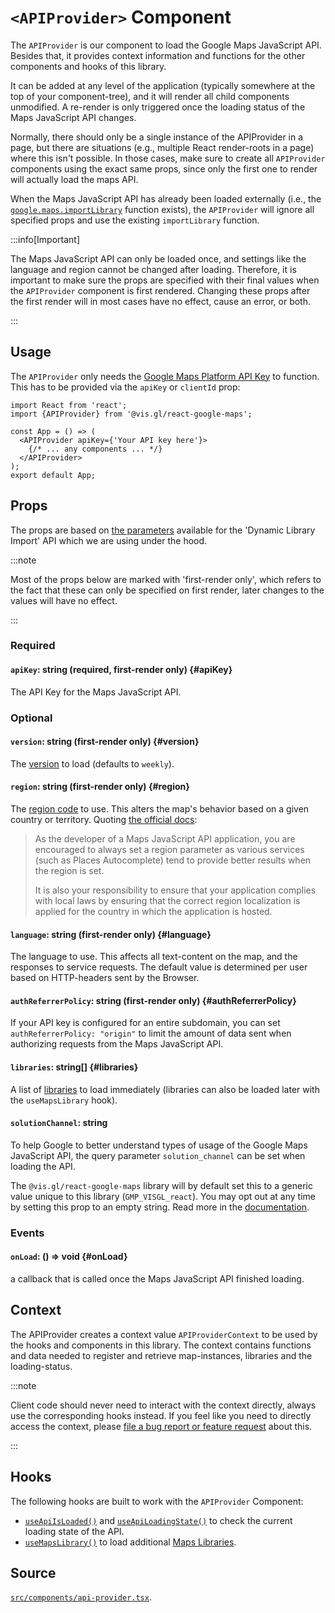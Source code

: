 # `<APIProvider>` Component

The `APIProvider` is our component to load the Google Maps JavaScript API.
Besides that, it provides context information and functions for the other
components and hooks of this library.

It can be added at any level of the application (typically somewhere
at the top of your component-tree), and it will render all child components
unmodified. A re-render is only triggered once the loading status of the
Maps JavaScript API changes.

Normally, there should only be a single instance of the APIProvider in a page,
but there are situations (e.g., multiple React render-roots in a page) where
this isn't possible. In those cases, make sure to create all `APIProvider`
components using the exact same props, since only the first one to
render will actually load the maps API.

When the Maps JavaScript API has already been loaded externally
(i.e., the [`google.maps.importLibrary`][gmp-import-library] function exists),
the
`APIProvider` will ignore all specified props and use the existing
`importLibrary` function.

:::info[Important]

The Maps JavaScript API can only be loaded once, and settings like the
language and region cannot be changed after loading. Therefore, it is
important to make sure the props are specified with their final values when
the `APIProvider` component is first rendered. Changing these props after the
first render will in most cases have no effect, cause an error, or both.

:::

## Usage

The `APIProvider` only needs the [Google Maps Platform API Key][gmp-api-keys] to function. This has to be provided via the `apiKey` or `clientId` prop:

```tsx
import React from 'react';
import {APIProvider} from '@vis.gl/react-google-maps';

const App = () => (
  <APIProvider apiKey={'Your API key here'}>
    {/* ... any components ... */}
  </APIProvider>
);
export default App;
```

## Props

The props are based on [the parameters][gmp-params] available for the
'Dynamic Library Import' API which we are using under the hood.

:::note

Most of the props below are marked with 'first-render only',
which refers to the fact that these can only be specified on
first render, later changes to the values will have no effect.

:::

### Required

#### `apiKey`: string (required, first-render only) {#apiKey}

The API Key for the Maps JavaScript API.

### Optional

#### `version`: string (first-render only) {#version}

The [version][gmp-api-version] to load (defaults to `weekly`).

#### `region`: string (first-render only) {#region}

The [region code][gmp-region] to use. This alters the map's behavior based on a
given country or territory. Quoting [the official docs][gmp-region]:

> As the developer of a Maps JavaScript API application, you are encouraged
> to always set a region parameter as various services (such as Places
> Autocomplete) tend to provide better results when the region is set.
>
> It is also your responsibility to ensure that your application complies with
> local laws by ensuring that the correct region localization is applied for the
> country in which the application is hosted.

#### `language`: string (first-render only) {#language}

The language to use.
This affects all text-content on the map, and the responses to service requests.
The default value is determined per user based on HTTP-headers sent by the Browser.

#### `authReferrerPolicy`: string (first-render only) {#authReferrerPolicy}

If your API key is configured for an entire subdomain,
you can set `authReferrerPolicy: "origin"` to limit the amount of data sent
when authorizing requests from the Maps JavaScript API.

#### `libraries`: string[] {#libraries}

A list of [libraries][gmp-libs] to load immediately
(libraries can also be loaded later with the `useMapsLibrary` hook).

#### `solutionChannel`: string

To help Google to better understand types of usage of the Google Maps 
JavaScript API, the query parameter `solution_channel` can be set when 
loading the API. 

The `@vis.gl/react-google-maps` library will by default set 
this to a generic value unique to this library (`GMP_VISGL_react`). You may 
opt out at any time by setting this prop to an empty string.
Read more in the [documentation][gmp-solutions-usage].

### Events

#### `onLoad`: () => void {#onLoad}

a callback that is called once the Maps JavaScript
API finished loading.

## Context

The APIProvider creates a context value `APIProviderContext` to be used by
the hooks and components in this library.
The context contains functions and data needed to register and retrieve
map-instances, libraries and the loading-status.

:::note

Client code should never need to interact with the context directly, always
use the corresponding hooks instead.
If you feel like you need to directly access the context, please [file a
bug report or feature request][rgm-new-issue] about this.

:::

## Hooks

The following hooks are built to work with the `APIProvider` Component:

- [`useApiIsLoaded()`](../hooks/use-api-is-loaded.md) and [`useApiLoadingState()`](../hooks/use-api-loading-status.md) to check the current loading state of the API.
- [`useMapsLibrary()`](../hooks/use-maps-library.md) to load additional [Maps Libraries][gmp-libs].

## Source

[`src/components/api-provider.tsx`][api-provider-src].

[gmp-import-library]: https://developers.google.com/maps/documentation/javascript/load-maps-js-api#dynamic-library-import
[gmp-api-keys]: https://developers.google.com/maps/documentation/javascript/get-api-key
[gmp-params]: https://developers.google.com/maps/documentation/javascript/load-maps-js-api#required_parameters
[gmp-api-version]: https://developers.google.com/maps/documentation/javascript/versions
[gmp-libs]: https://developers.google.com/maps/documentation/javascript/libraries
[gmp-region]: https://developers.google.com/maps/documentation/javascript/localization#Region
[gmp-lang]: https://developers.google.com/maps/documentation/javascript/localization
[gmp-solutions-usage]: https://developers.google.com/maps/reporting-and-monitoring/reporting#solutions-usage
[api-provider-src]: https://github.com/visgl/react-google-maps/blob/main/src/components/api-provider.tsx
[rgm-new-issue]: https://github.com/visgl/react-google-maps/issues/new/choose
